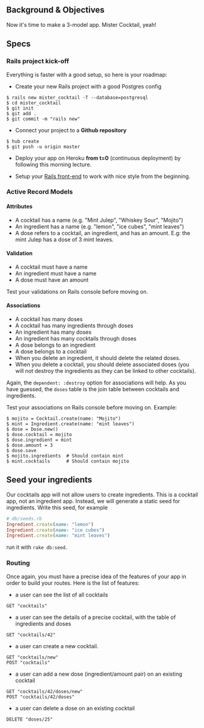 ## Background & Objectives
Now it's time to make a 3-model app. Mister Cocktail, yeah!

## Specs

### Rails project kick-off

Everything is faster with a good setup, so here is your roadmap:

- Create your new Rails project with a good Postgres config

```
$ rails new mister_cocktail -T --database=postgresql
$ cd mister_cocktail
$ git init
$ git add .
$ git commit -m "rails new"
```

- Connect your project to a **Github repository**

```
$ hub create
$ git push -u origin master
```

- Deploy your app on Heroku **from t=0** (continuous deployment) by following this morning lecture.

- Setup your [Rails front-end](https://github.com/lewagon/stylesheets) to work with nice style from the beginning.


### Active Record Models

#### Attributes

- A cocktail has a name (e.g. "Mint Julep", "Whiskey Sour", "Mojito")
- An ingredient has a name (e.g. "lemon", "ice cubes", "mint leaves")
- A dose refers to a cocktail, an ingredient, and has an amount. E.g: the mint Julep has a dose of 3 mint leaves.

#### Validation

- A cocktail must have a name
- An ingredient must have a name
- A dose must have an amount

Test your validations on Rails console before moving on.

#### Associations

- A cocktail has many doses
- A cocktail has many ingredients through doses
- An ingredient has many doses
- An ingredient has many cocktails through doses
- A dose belongs to an ingredient
- A dose belongs to a cocktail
- When you delete an ingredient, it should delete the related doses.
- When you delete a cocktail, you should delete associated doses (you will not destroy the ingredients as they can be linked to other cocktails).

Again, the `dependent: :destroy` option for associations will help.
As you have guessed, the `doses` table is the join table between cocktails and ingredients.

Test your associations on Rails console before moving on. Example:

```
$ mojito = Cocktail.create(name: "Mojito")
$ mint = Ingredient.create(name: "mint leaves")
$ dose = Dose.new()
$ dose.cocktail = mojito
$ dose.ingredient = mint
$ dose.amount = 3
$ dose.save
$ mojito.ingredients  # Should contain mint
$ mint.cocktails      # Should contain mojito
```

## Seed your ingredients

Our cocktails app will not allow users to create ingredients. This is a cocktail app, not an ingredient app. Instead, we will generate a static seed for ingredients. Write this seed, for example

```ruby
# db/seeds.rb
Ingredient.create(name: "lemon")
Ingredient.create(name: "ice cubes")
Ingredient.create(name: "mint leaves")
```

run it with `rake db:seed`.

### Routing

Once again, you must have a precise idea of the features of your app in order to build your routes. Here is the list of features:

- a user can see the list of all cocktails

```
GET "cocktails"
```

- a user can see the details of a precise cocktail, with the table of ingredients and doses

```
GET "cocktails/42"
```

- a user can create a new cocktail.

```
GET "cocktails/new"
POST "cocktails"
```

- a user can add a new dose (ingredient/amount pair) on an existing cocktail

```
GET "cocktails/42/doses/new"
POST "cocktails/42/doses"
```

- a user can delete a dose on an existing cocktail

```
DELETE "doses/25"
```
